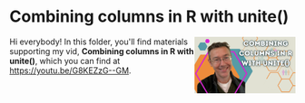# Combining columns in R with unite()
[<img src="unite new thumb.png" align="right" height="100" />](<https://youtu.be/G8KEZzG--GM>)

Hi everybody! In this folder, you'll find materials supporting my vid, **Combining columns in R with unite()**, which you can find at <https://youtu.be/G8KEZzG--GM>. 

